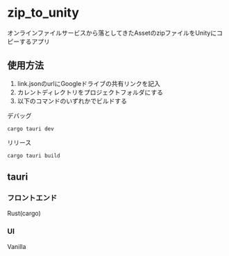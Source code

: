 # zip_to_unity
オンラインファイルサービスから落としてきたAssetのzipファイルをUnityにコピーするアプリ

## 使用方法
1. link.jsonのurlにGoogleドライブの共有リンクを記入
1. カレントディレクトリをプロジェクトフォルダにする
1. 以下のコマンドのいずれかでビルドする

デバッグ  
```
cargo tauri dev
```  
リリース  
```
cargo tauri build
```

## tauri
### フロントエンド
Rust(cargo)
### UI
Vanilla
